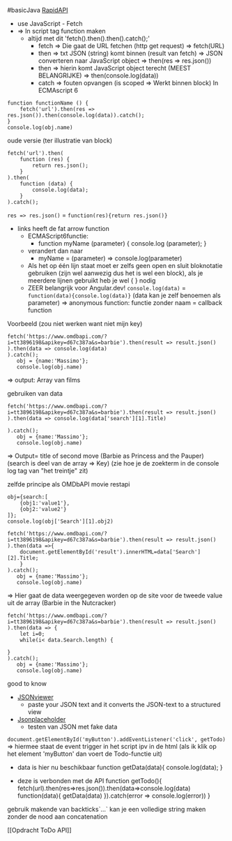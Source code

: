 #basicJava 
[RapidAPI](https://rapidapi.com/)
- use JavaScript - Fetch
- => In script tag function maken
	- altijd met dit 'fetch().then().then().catch();'
		- fetch => Die gaat de URL fetchen (http get request) => fetch(URL)
		- then => txt JSON (string) komt binnen (result van fetch) 
		  => JSON converteren naar JavaScript object => then(res => res.json())
		- then => hierin komt JavaScript object terecht (MEEST BELANGRIJKE)
		  => then(console.log(data))
		- catch => fouten opvangen
(is scoped => Werkt binnen block)
In ECMAscript 6
```
function functionName () {
	fetch('url').then(res => res.json()).then(console.log(data)).catch();
} 
console.log(obj.name)
```
oude versie (ter illustratie van block)
```
fetch('url').then(
	function (res) {
		return res.json();
	}
).then(
	function (data) {
		console.log(data);
	}
).catch();
```
`res => res.json()` = `function(res){return res.json()}`
- links heeft de fat arrow function
	- ECMAScript6functie:
		- function myName (parameter) {
			console.log (parameter);
		}
	- verandert dan naar
		- myName = (parameter) => console.log(parameter)
	- Als het op één lijn staat moet er zelfs geen open en sluit bloknotatie gebruiken (zijn wel aanwezig dus het is wel een block), als je meerdere lijnen gebruikt heb je wel { } nodig
	- ZEER belangrijk voor Angular.dev!
`console.log(data)` = `function(data){console.log(data)}`
(data kan je zelf benoemen als parameter)
=> anonymous function: functie zonder naam = callback function

Voorbeeld (zou niet werken want niet mijn key)
```
fetch('https://www.omdbapi.com/?i=tt3896198&apikey=d67c387a&s=barbie').then(result => result.json()
).then(data => console.log(data)
).catch();
   obj = {name:'Massimo'};
   console.log(obj.name)
```
=> output: Array van films

gebruiken van data
```
fetch('https://www.omdbapi.com/?i=tt3896198&apikey=d67c387a&s=barbie').then(result => result.json()
).then(data => console.log(data['search'][1].Title)

).catch();
   obj = {name:'Massimo'};
   console.log(obj.name)
```
=> Output= title of second move (Barbie as Princess and the Pauper)
(search is deel van de array => Key) (zie hoe je de zoekterm in de console log tag van "het treintje" zit)

zelfde principe als OMDbAPI movie restapi
```
obj={search:[
	{obj1:'value1'},
	{obj2:'value2'}
]};
console.log(obj['Search'][1].obj2)
```

```
fetch('https://www.omdbapi.com/?i=tt3896198&apikey=d67c387a&s=barbie').then(result => result.json()
).then(data =>{
	document.getElementById('result').innerHTML=data['Search'][2].Title;
	}
).catch();
   obj = {name:'Massimo'};
   console.log(obj.name)
```
=> Hier gaat de data weergegeven worden op de site voor de tweede value uit de array (Barbie in the Nutcracker)

```
fetch('https://www.omdbapi.com/?i=tt3896198&apikey=d67c387a&s=barbie').then(result => result.json()
).then(data => {
	let i=0;
	while(i< data.Search.length) {
		 
}
).catch();
   obj = {name:'Massimo'};
   console.log(obj.name)
```

good to know
- [JSONviewer](http://jsonviewer.stack.hu)
	- paste your JSON text and it converts the JSON-text to a structured view
- [Jsonplaceholder](http://jsonplaceholder.typicode.com)
	- testen van JSON met fake data

`document.getElementById('myButton').addEventListener('click', getTodo)`
=> hiermee staat de event trigger in het script ipv in de html
(als ik klik op het element 'myButton' dan voert de Todo-functie uit)

- data is hier nu beschikbaar
function getData(data){
	console.log(data);
}

- deze is verbonden met de API
function getTodo(){
	fetch(url).then(res=>res.json()).then(data=>console.log(data)
		function(data){
			getData(data)
		}).catch(error => console.log(error))
	}

gebruik makende van backticks\`...\` kan je een volledige string maken zonder de nood aan concatenation

[[Opdracht ToDo API]]
